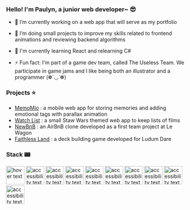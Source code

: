 ### Hello! I'm Paulyn, a junior web developer~ 😎


- 🔭 I’m currently working on a web app that will serve as my portfolio
- 🌱 I’m doing small projects to improve my skills related to frontend animations and reviewing backend algorithms
- 📖 I'm currently learning React and relearning C#

- ⚡ Fun fact: I'm part of a game dev team, called The Useless Team. We participate in game jams and I like being both an illustrator and a programmer (❁´◡`❁)

### Projects ⭐
- [MemoMio](https://memomio.herokuapp.com/) : a mobile web app for storing memories and adding emotional tags with parallax animation
- [Watch List](https://paulynswatchlist.herokuapp.com/) : a small Staw Wars themed web app to keep lists of films
- [NewBnB](https://newbnb.herokuapp.com/) : an AirBnB clone developed as a first team project at Le Wagon
- [Faithless Land](https://ldjam.com/events/ludum-dare/47/faithless-land) : a deck building game developed for Ludum Dare

### Stack 📟
<p align="left">
  <img src="https://github.com/yurijserrano/Github-Profile-Readme-Logos/blob/master/programming%20languages/ruby.svg" width="50" title="hover text">
  <img src="https://github.com/yurijserrano/Github-Profile-Readme-Logos/blob/master/programming%20languages/c%2B%2B.svg" width="50" alt="accessibility text">
  <img src="https://github.com/yurijserrano/Github-Profile-Readme-Logos/blob/master/programming%20languages/c.svg" width="50" alt="accessibility text">
  <img src="https://github.com/yurijserrano/Github-Profile-Readme-Logos/blob/master/programming%20languages/c%23.svg" width="50" alt="accessibility text">
  <img src="https://github.com/yurijserrano/Github-Profile-Readme-Logos/blob/master/programming%20languages/javascript.svg" width="50" alt="accessibility text">
  <img src="https://github.com/yurijserrano/Github-Profile-Readme-Logos/blob/master/programming%20languages/python.svg" width="50" alt="accessibility text">
  <img src="https://github.com/yurijserrano/Github-Profile-Readme-Logos/blob/master/others/html.svg" width="50" alt="accessibility text">
  <img src="https://github.com/yurijserrano/Github-Profile-Readme-Logos/blob/master/others/css.svg" width="50" alt="accessibility text">
  <img src="https://github.com/yurijserrano/Github-Profile-Readme-Logos/blob/master/frameworks/rails.svg" width="50" alt="accessibility text">
  <img src="https://github.com/yurijserrano/Github-Profile-Readme-Logos/blob/master/databases/postgresql.svg" width="50" alt="accessibility text">
</p>
